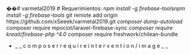 ��#   v a r m e t a l 2 0 1 9  
  
 #   _ _ R e q u e r i m i e n t o s : _ _  
  
 *   _ _ n p m   i n s t a l l   - g   f i r e b a s e - t o o l s n p m   i n s t a l l   - g   f i r e b a s e - t o o l s _ _  
 *   _ _ g i t   r e m o t e   a d d   o r i g i n   h t t p s : / / g i t h u b . c o m / x S e e e k / v a r m e t a l 2 0 1 9 . g i t _ _  
 *   _ _ c o m p o s e r   d u m p - a u t o l o a d _ _  
 *   _ _ c o m p o s e r   r e q u i r e   m p o c i o t / l a r a v e l - f i r e b a s e - s y n c _ _  
 *   _ _ c o m p o s e r   r e q u i r e   k r e a i t / f i r e b a s e - p h p   ^ 4 . 0 _ _  
 *   _ _ c o m p o s e r   r e q u i r e   f r e s h w o r k / c h i l e a n - b u n d l e   _ _ 
 *   _ _ c o m p o s e r   r e q u i r e   i n t e r v e n t i o n / i m a g e  _ _

